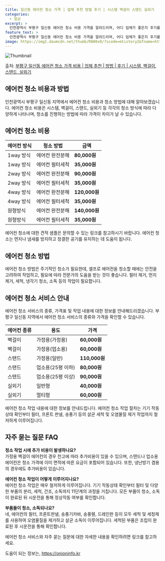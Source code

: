 ```yaml
---
title: 일신동 에어컨 청소 가격 | 업체 추천 방법 후기 | 시스템 벽걸이 스탠드 실외기
categories:
  - 일상
excerpt: >
  인천광역시 부평구 일신동 에어컨 청소 비용 가격을 알려드리며, 어디 업체가 좋은지 후기를 통해 알아보겠습니다. 현재 글에서는 시스템, 벽걸이, 스탠드, 실외기 각각에 대해 청소 비용이 나와 있으니 참고하시면 되겠습니다. 에어컨 분해 청소 방법 보기 👈 클릭셀프 에어컨 청소 방법 보기👈 클릭부평구 일신동 에어컨 청소 비용시스템에어컨 방식클리닝방식금액1way 방식에어컨 완전분해80,000원1way 방식에어컨 필터세척35,000원2way 방식에어컨 완전분해90,000원2way 방식에어컨 필터세척35,000원4way 방식에어컨 완전분해120,000원4way 방식에어컨 필터세척35,000원원형방식에어컨 완전분해140,000원원형방식에어컨 필터세척35,000원에어컨 청소 견적 샘플 보기 👈 클릭에어컨 냄새의 원인에..
feature_text: >
  인천광역시 부평구 일신동 에어컨 청소 비용 가격을 알려드리며, 어디 업체가 좋은지 후기를 통해 알아보겠습니다. 현재 글에서는 시스템, 벽걸이, 스탠드, 실외기 각각에 대해 청소 비용이 나와 있으니 참고하시면 되겠습니다. 에어컨 분해 청소 방법 보기 👈 클릭셀프 에어컨 청소 방법 보기👈 클릭부평구 일신동 에어컨 청소 비용시스템에어컨 방식클리닝방식금액1way 방식에어컨 완전분해80,000원1way 방식에어컨 필터세척35,000원2way 방식에어컨 완전분해90,000원2way 방식에어컨 필터세척35,000원4way 방식에어컨 완전분해120,000원4way 방식에어컨 필터세척35,000원원형방식에어컨 완전분해140,000원원형방식에어컨 필터세척35,000원에어컨 청소 견적 샘플 보기 👈 클릭에어컨 냄새의 원인에..
image: https://img1.daumcdn.net/thumb/R800x0/?scode=mtistory2&fname=https%3A%2F%2Fblog.kakaocdn.net%2Fdn%2FbbsrWt%2FbtsHvMUhu1H%2FEu8rYbbiK6J5JydaAHkW5K%2Fimg.webp
---
```


![Thumbnail](https://img1.daumcdn.net/thumb/R800x0/?scode=mtistory2&fname=https%3A%2F%2Fblog.kakaocdn.net%2Fdn%2FbbsrWt%2FbtsHvMUhu1H%2FEu8rYbbiK6J5JydaAHkW5K%2Fimg.webp)

<p>출처: <a href="https://onioninfo.kr/entry/%EB%B6%80%ED%8F%89%EA%B5%AC-%EC%9D%BC%EC%8B%A0%EB%8F%99-%EC%97%90%EC%96%B4%EC%BB%A8-%EC%B2%AD%EC%86%8C-%EA%B0%80%EA%B2%A9-%EB%B9%84%EC%9A%A9-%EC%97%85%EC%B2%B4-%EC%B6%94%EC%B2%9C-%EB%B0%A9%EB%B2%95-%ED%9B%84%EA%B8%B0-%EC%8B%9C%EC%8A%A4%ED%85%9C-%EB%B2%BD%EA%B1%B8%EC%9D%B4-%EC%8A%A4%ED%83%A0%EB%93%9C-%EC%8B%A4%EC%99%B8%EA%B8%B0" rel="dofollow">부평구 일신동 에어컨 청소 가격 비용 | 업체 추천 | 방법 | 후기 | 시스템, 벽걸이, 스탠드, 실외기</a> </p>

## 에어컨 청소 비용과 방법

인천광역시 부평구 일신동 지역에서 에어컨 청소 비용과 청소 방법에 대해 알아보겠습니다. 에어컨 청소 비용은 시스템, 벽걸이, 스탠드, 실외기
등 각각의 청소 방식에 따라 다양하게 나타나며, 청소를 진행하는 방법에 따라 가격이 차이가 날 수 있습니다.

## 에어컨 청소 비용

에어컨 방식 | 청소 방법 | 금액  
---|---|---  
1way 방식 | 에어컨 완전분해 | **80,000원**  
1way 방식 | 에어컨 필터세척 | **35,000원**  
2way 방식 | 에어컨 완전분해 | **90,000원**  
2way 방식 | 에어컨 필터세척 | **35,000원**  
4way 방식 | 에어컨 완전분해 | **120,000원**  
4way 방식 | 에어컨 필터세척 | **35,000원**  
원형방식 | 에어컨 완전분해 | **140,000원**  
원형방식 | 에어컨 필터세척 | **35,000원**  
  
에어컨 청소에 대한 견적 샘플은 문의할 수 있는 링크를 참고하시기 바랍니다. 에어컨 청소는 먼지나 냄새를 방지하고 청결한 공기를 유지하는 데
도움이 됩니다.

## 에어컨 청소 방법

에어컨 청소 방법은 주기적인 청소가 필요한데, 셀프로 에어컨을 청소할 때에는 안전을 고려하여 작업하고, 필요에 따라 전문가의 도움을 받는
것이 좋습니다. 필터 제거, 먼지 제거, 세척, 냉각기 청소, 소독 등의 작업이 필요합니다.

## 에어컨 청소 서비스 안내

에어컨 청소 서비스의 종류, 가격표 및 작업 내용에 대한 정보를 안내해드리겠습니다. 부평구 일신동 지역에서 에어컨 청소 서비스의 종류와
가격을 확인할 수 있습니다.

에어컨 종류 | 용도 | 가격  
---|---|---  
벽걸이 | 가정용(가정용) | **60,000원**  
벽걸이 | 가정용(업소용) | **60,000원**  
스탠드 | 가정용(일반) | **110,000원**  
스탠드 | 업소용(25평 이하) | **80,000원**  
스탠드 | 업소용(25평 이상) | **90,000원**  
실외기 | 일반형 | **40,000원**  
실외기 | 멀티형 | **60,000원**  
  
에어컨 청소 작업 내용에 대한 정보를 안내드립니다. 에어컨 청소 작업 절차는 기기 작동 상태 확인부터 필터, 프론트 판넬, 송풍기 등의 살균
세척 및 오염물질 제거 작업까지 철저하게 이루어집니다.

## 자주 묻는 질문 FAQ

**청소 작업 시에 추가 비용이 발생하나요?**  
가정용 벽걸이 에어컨의 경우 천고에 따라 추가비용이 있을 수 있으며, 스탠드나 업소용 에어컨은 청소 가격에 이미 면적에 따른 요금이 포함되어
있습니다. 또한, 냉난방기 겸용의 경우에도 추가비용이 있습니다.

**에어컨 청소 작업이 어떻게 이루어지나요?**  
에어컨 청소 작업은 매우 철저하게 이루어집니다. 기기 작동상태 확인부터 필터 및 다양한 부품의 분리, 세척, 건조, 소독까지 11단계의
과정을 거칩니다. 모든 부품이 청소, 소독이 완료된 뒤 시운전을 통해 정상작동 여부를 확인합니다.

**부품들이 청소, 소독되나요?**  
네, 에어컨의 필터, 프론트판넬, 송풍기카바, 송풍휀, 드레인판 등이 모두 세척 및 세청제를 사용하여 오염물질을 제거하고 살균 소독이
이루어집니다. 세척된 부품은 조립이 완료된 후 시운전을 통해 확인합니다.

에어컨 청소 서비스와 자주 묻는 질문에 대한 자세한 내용을 확인하려면 링크를 참고하세요.

 

도움이 되는 정보는, <a href="https://onioninfo.kr" rel="dofollow">https://onioninfo.kr</a>


